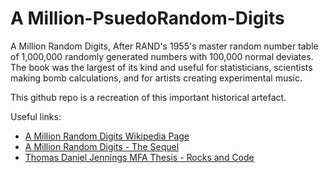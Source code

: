 A Million-PsuedoRandom-Digits
=====================

A Million Random Digits, After RAND's 1955's master random number table of 1,000,000 randomly generated numbers with 100,000 normal deviates. The book was the largest of its kind and useful for statisticians, scientists making bomb calculations, and for artists creating experimental music. 

This github repo is a recreation of this important historical artefact. 



 Useful links:
* [A Million Random Digits Wikipedia Page](http://en.wikipedia.org/wiki/A_Million_Random_Digits_with_100,000_Normal_Deviates)
* [A Million Random Digits - The Sequel](http://www.amazon.com/Million-Random-Digits-THE-SEQUEL/dp/1461002508/ref=cm_cmu_pg__header)
* [Thomas Daniel Jennings MFA Thesis - Rocks and Code](http://www.wps.com/J/MFA-thesis/tomj-thesis-02Jun2009.pdf)
